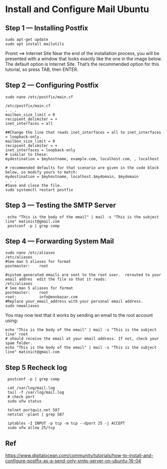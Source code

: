 
# Install and Configure  Mail Ubuntu 

## Step 1 — Installing Postfix 

    sudo apt-get update 
    sudo apt install mailutils
    
Promt ==> Internet Site  Near the end of the installation process, you will be presented with a window that looks exactly like the one in the image below. The default option is Internet Site. That’s the recommended option for this tutorial, so press TAB, then ENTER.

## Step 2 — Configuring Postfix 

    sudo nano /etc/postfix/main.cf  

    /etc/postfix/main.cf
    . . .
    mailbox_size_limit = 0
    recipient_delimiter = +
    inet_interfaces = all 
 
    ##Change the line that reads inet_interfaces = all to inet_interfaces = loopback-only. 
    mailbox_size_limit = 0
    recipient_delimiter = +
    inet_interfaces = loopback-only 
    # similar to these: 
    mydestination = $myhostname, example.com, localhost.com, , localhost
    
    # recommended defaults for that scenario are given in the code block below, so modify yours to match: 
    mydestination = $myhostname, localhost.$mydomain, $mydomain
    . . .
    #Save and close the file.
    sudo systemctl restart postfix
    
## Step 3 — Testing the SMTP Server

     echo "This is the body of the email" | mail -s "This is the subject line" matinict@gmail.com    
     postconf -p | grep comp
  

## Step 4 — Forwarding System Mail 

    sudo nano /etc/aliases      
    /etc/aliases    
    #See man 5 aliases for format    
    postmaster:    root
 
    #system generated emails are sent to the root user.  rerouted to your email addres  edit the file so that it reads:
    /etc/aliases
    # See man 5 aliases for format
    postmaster:    root
    root:          info@eonbazar.com    
    #Replace your_email_address with your personal email address.     
    sudo newaliases
 
You may now test that it works by sending an email to the root account using:

    echo "This is the body of the email" | mail -s "This is the subject line" root
    # should receive the email at your email address. If not, check your spam folder.
    echo "This is the body of the email" | mail -s "This is the subject line" matinict@gmail.com

## Step 5 Recheck log

     postconf -p | grep comp
     
     cat /var/log/mail.log
     tail -f /var/log/mail.log
     # check port
     sudo ufw status
     
     telnet portquiz.net 587
     netstat -plant | grep 587
     
     iptables -I INPUT -p tcp -m tcp --dport 25 -j ACCEPT
     sudo ufw allow 25/tcp
     
     



## Ref


https://www.digitalocean.com/community/tutorials/how-to-install-and-configure-postfix-as-a-send-only-smtp-server-on-ubuntu-16-04
